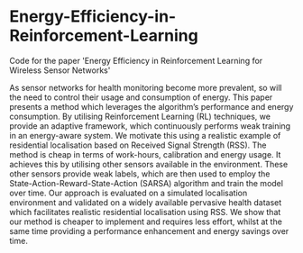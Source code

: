 # Energy-Efficiency-in-Reinforcement-Learning

Code for the paper 'Energy Efficiency in Reinforcement Learning for Wireless Sensor Networks'

As sensor networks for health monitoring become more prevalent,
so will the need to control their usage and consumption of energy.
This paper presents a method which leverages the algorithm’s performance
and energy consumption. By utilising Reinforcement Learning
(RL) techniques, we provide an adaptive framework, which continuously
performs weak training in an energy-aware system. We motivate this
using a realistic example of residential localisation based on Received
Signal Strength (RSS). The method is cheap in terms of work-hours,
calibration and energy usage. It achieves this by utilising other sensors
available in the environment. These other sensors provide weak labels,
which are then used to employ the State-Action-Reward-State-Action
(SARSA) algorithm and train the model over time. Our approach is
evaluated on a simulated localisation environment and validated on a
widely available pervasive health dataset which facilitates realistic residential
localisation using RSS. We show that our method is cheaper to
implement and requires less effort, whilst at the same time providing a
performance enhancement and energy savings over time.
